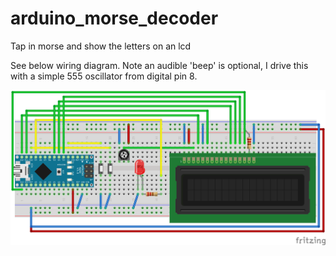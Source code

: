 # arduino_morse_decoder

Tap in morse and show the letters on an lcd

See below wiring diagram. Note an audible 'beep' is optional, I drive this with a simple 555 oscillator from digital pin 8. 


![alt text](https://raw.githubusercontent.com/thebirdsbeak/arduino_morse_decoder/master/morse_bb.png)
